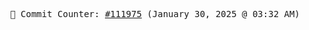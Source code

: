 <p align="center">
    <samp>
        📮 Commit Counter: <a href="https://github.com/Javascript-void0/Javascript-void0/commits/main">#111975</a> (January 30, 2025 @ 03:32 AM)
    </samp>
</p>